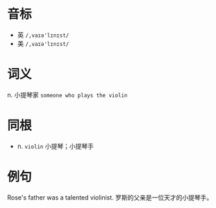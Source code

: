 # 音标

- 英 `/,vaɪə'lɪnɪst/`
- 美 `/,vaɪə'lɪnɪst/`

# 词义

n. 小提琴家
`someone who plays the violin`

# 同根

- n. `violin` 小提琴；小提琴手

# 例句

Rose's father was a talented violinist.
罗斯的父亲是一位天才的小提琴手。


